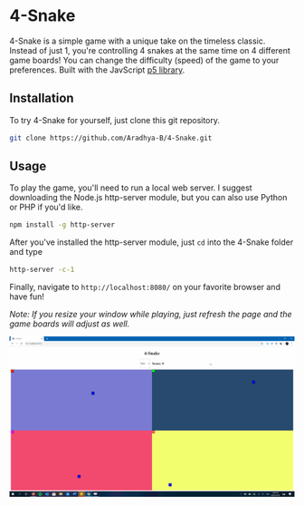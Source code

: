 # 4-Snake

4-Snake is a simple game with a unique take on the timeless classic. Instead of just 1, you're controlling 4 snakes at the same time on 4 different game boards! You can change the difficulty (speed) of the game to your preferences. Built with the JavScript [p5 library](https://github.com/processing/p5.js/).  

## Installation 

To try 4-Snake for yourself, just clone this git repository.

```bash
git clone https://github.com/Aradhya-B/4-Snake.git
```

## Usage

To play the game, you'll need to run a local web server. I suggest downloading the Node.js http-server module, but you can also use Python or PHP if you'd like.

```bash
npm install -g http-server
```

After you've installed the http-server module, just ```cd``` into the 4-Snake folder and type

```bash
http-server -c-1
```

Finally, navigate to ```http://localhost:8080/``` on your favorite browser and have fun!

*Note: If you resize your window while playing, just refresh the page and the game boards will adjust as well.*

![](4Snake.gif)
